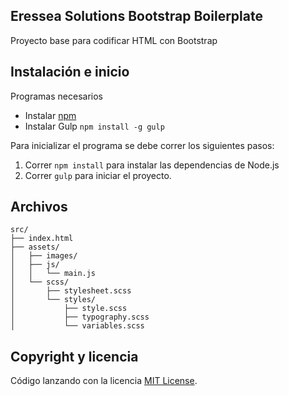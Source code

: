 ## Eressea Solutions Bootstrap Boilerplate

Proyecto base para codificar HTML con Bootstrap

## Instalación e inicio

Programas necesarios
- Instalar [npm](https://www.npmjs.com/)
- Instalar Gulp `npm install -g gulp` 

Para inicializar el programa se debe correr los siguientes pasos:
1. Correr `npm install` para instalar las dependencias de Node.js
2. Correr `gulp` para iniciar el proyecto.

## Archivos

```text
src/
├── index.html
├── assets/
│   ├── images/
│   ├── js/
│   │   └── main.js
│   └── scss/
│       ├── stylesheet.scss
│       └── styles/
│           ├── style.scss
│           ├── typography.scss
│           └── variables.scss
```

## Copyright y licencia
Código lanzando con la licencia [MIT License](https://github.com/renesilva/ES-Bootstrap-Boilerplate/blob/master/LICENSE).
